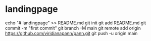 # landingpage
echo "# landingpage" >> README.md
git init
git add README.md
git commit -m "first commit"
git branch -M main
git remote add origin https://github.com/viridianapann/pann.git
git push -u origin main
